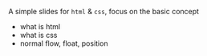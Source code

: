 A simple slides for `html` & `css`, focus on the basic concept
+ what is html
+ what is css
+ normal flow, float, position 